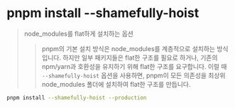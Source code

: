# pnpm install --shamefully-hoist

> node_modules를 flat하게 설치하는 옵션
>
> > pnpm의 기본 설치 방식은 node_modules를 계층적으로 설치하는 방식입니다. 하지만 일부 패키지들은 flat한 구조를 필요로 하거나, 기존의 npm/yarn과 호환성을 유지하기 위해 flat한 구조를 요구합니다. 이럴 때 `--shamefully-hoist` 옵션을 사용하면, pnpm이 모든 의존성을 최상위 node_modules 폴더에 설치하여 flat한 구조를 만듭니다.

```sh
pnpm install --shamefully-hoist --production
```
